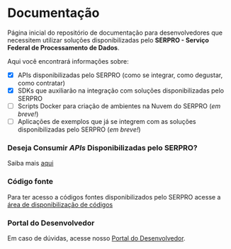 # Documentação
Página inicial do repositório de documentação para desenvolvedores que necessitem utilizar soluções disponibilizadas pelo **SERPRO - Serviço Federal de Processamento de Dados**.

Aqui você encontrará informações sobre:
- [x] APIs disponibilizadas pelo SERPRO (como se integrar, como degustar, como contratar)
- [x] SDKs que auxiliarão na integração com soluções disponibilizadas pelo SERPRO
- [ ] Scripts Docker para criação de ambientes na Nuvem do SERPRO (_em breve!_)
- [ ] Aplicações de exemplos que já se integrem com as soluções disponibilizadas pelo SERPRO (_em breve!_)

### Deseja Consumir _APIs_ Disponibilizadas pelo SERPRO?
Saiba mais [aqui](/doc/blob/master/Consumindo%20APIs.md)

### Código fonte
Para ter acesso a códigos fontes disponibilizados pelo SERPRO acesse a [área de disponibilização de códigos](https://github.com/devserpro/codes)

### Portal do Desenvolvedor
Em caso de dúvidas, acesse nosso [Portal do Desenvolvedor](https://dev.serpro.gov.br).

